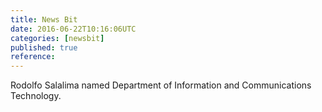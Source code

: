 ```yaml
---
title: News Bit
date: 2016-06-22T10:16:06UTC
categories: [newsbit]
published: true
reference: 
---
```


Rodolfo Salalima named Department of Information and Communications Technology.
